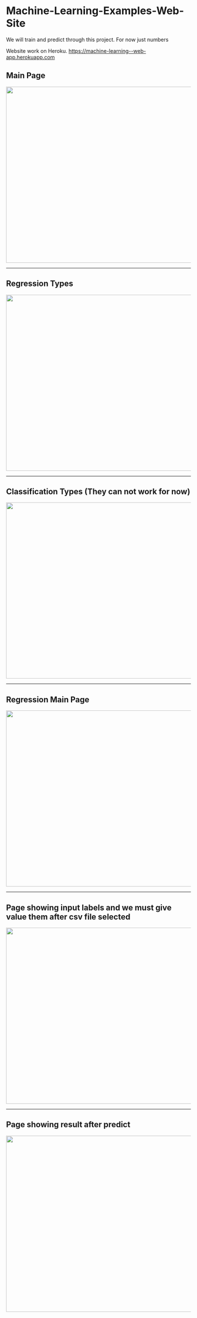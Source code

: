 # Machine-Learning-Examples-Web-Site

We will train and predict through this project. For now just numbers

Website work on Heroku. 
https://machine-learning--web-app.herokuapp.com


## Main Page
<img src="https://user-images.githubusercontent.com/59209205/196704793-e3e31cca-3299-4ee3-b87e-b541e7458d99.png" height="480" width="640" >

<hr>

## Regression Types
<img src="https://user-images.githubusercontent.com/59209205/196704935-1f7a816e-09e2-4f8b-a2c4-40022209ff9e.png" height="480" width="640">

<hr>

## Classification Types (They can not work for now)
<img src="https://user-images.githubusercontent.com/59209205/196704985-6cb2646a-644a-4dcf-9d87-5ee7698680dd.png" height="480" width="640">

<hr>

## Regression Main Page
<img src="https://user-images.githubusercontent.com/59209205/196705443-058e7658-ed8b-449c-ad36-7fe6fd89dcf5.png" height="480" width="640">

<hr>

## Page showing input labels and we must give value them after csv file selected
<img src="https://user-images.githubusercontent.com/59209205/196705572-c9c75e53-acc5-4839-9d2f-d0a6bc5dee97.png" height="480" width="640">

<hr>

## Page showing result after predict
<img src="https://user-images.githubusercontent.com/59209205/196705661-7271d1ae-b660-4980-b9d8-173f57310a97.png" height="480" width="640">

